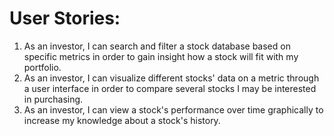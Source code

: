 # User Stories:

1. As an investor, I can search and filter a stock database based on specific metrics in order to gain insight how a stock will fit with my portfolio.
1. As an investor, I can visualize different stocks' data on a metric through a user interface in order to compare several stocks I may be interested in purchasing.
1. As an investor, I can view a stock's performance over time graphically to increase my knowledge about a stock's history.
